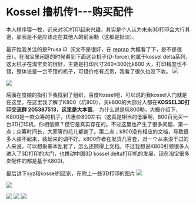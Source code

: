 # Kossel 撸机传1---购买配件 #

本人程序猿一枚，近来对3D打印起来兴趣，其实是个人认为未来3D打印会大行其道，那我是不是应该走在其他人的前面勒（这都是扯淡）。

最开始我关注的是Prusa i3（E文不是很好，在 [reprap](http://reprap.org/wiki/RepRap_Options) 大概看了下，是不是很丑）。在淘宝里闲逛的时候看到下面这台机子(D-force),他属于kossel delta系列，这太机子在淘宝卖的很好，主要是打印尺寸260*300比k800 大，打印精度也不错，整体说是一台不错的机子，可惜价格有点贵，我看了很久也没下收。 
![](http://gd2.alicdn.com/imgextra/i2/38771132/TB2Cix6XVXXXXbYXpXXXXXXXXXX_!!38771132.jpg)

![](http://gd1.alicdn.com/imgextra/i1/38771132/TB2sQWwaXXXXXcwXXXXXXXXXXXX_!!38771132.jpg)

后面在度娘的指引下我找到了组织，百度Kossel吧，可以说的我kossel入门就是在这里。在这里我了解了K800（坑800），买k800的大部分人都在**KOSSEL3D打印交流群 205387513，这里是大本营**。 为什么说是坑800勒，大概介绍下，K800是一款众筹的机子，优惠价800左右（这真是相当的低廉啊，800百元买一台3D打印机，你相信嘛？但它是真实存在的。不过这里也产生了很多问题，第一点；众筹时间长，大家等的花儿都谢了。第二点；k800没有相应的文档，导致很多人装不起来，装起来的调不好。k800作者在发货几百套，对一个从来没干过的人来说，可以想象基本乱套了，怎么还顾得上文档。不过我想说K800引领很多人进入了3D打印的大门，也推动中国3D kossel delta打印机的发展，现在淘宝很多卖配件的都是基于K800)。

最后讲下xyz和kossel的区别，在附上一些3D打印的图片
![](http://gd2.alicdn.com/imgextra/i2/38771132/TB2uuezaXXXXXapXXXXXXXXXXXX_!!38771132.jpg)

![](http://gd3.alicdn.com/imgextra/i3/38771132/T273t5XAlXXXXXXXXX_!!38771132.jpg)

![](http://gd1.alicdn.com/imgextra/i1/38771132/TB2a1sGXVXXXXaSXXXXXXXXXXXX_!!38771132.jpg)
![](http://gd4.alicdn.com/imgextra/i4/38771132/T2bV8nXpdbXXXXXXXX_!!38771132.jpg)
![](http://gd1.alicdn.com/imgextra/i1/38771132/TB2OOAQaFXXXXcDXXXXXXXXXXXX-38771132.jpg)
